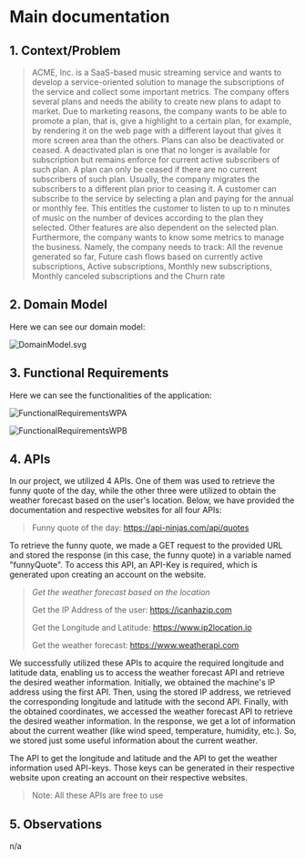 # Main documentation

## 1. Context/Problem

> ACME, Inc. is a SaaS-based music streaming service and wants to develop a service-oriented solution to manage the subscriptions of the service and collect some important metrics. The company offers several plans and needs the ability to create new plans to adapt to market. Due to marketing reasons, the company wants to be able to promote a plan, that is, give a highlight to a
  certain plan, for example, by rendering it on the web page with a different layout that gives it more screen
  area than the others. Plans can also be deactivated or ceased. A deactivated plan is one that no longer is available for subscription but remains
  enforce for current active subscribers of such plan. A plan can only be ceased if there are no current
  subscribers of such plan. Usually, the company migrates the subscribers to a different plan prior to ceasing
  it.
  A customer can subscribe to the service by selecting a plan and paying for the annual or monthly fee. This
  entitles the customer to listen to up to n minutes of music on the number of devices according to the plan
  they selected. Other features are also dependent on the selected plan. Furthermore, the company wants to know some metrics to manage the business. Namely, the company
> needs to track: All the revenue generated so far, Future cash flows based on currently active subscriptions, Active subscriptions, Monthly new subscriptions, Monthly canceled subscriptions and the Churn rate

## 2. Domain Model

Here we can see our domain model:

![DomainModel.svg](DM.svg)

## 3. Functional Requirements

Here we can see the functionalities of the application:

![FunctionalRequirementsWPA](FunctionalRequirementsWPA.png)

![FunctionalRequirementsWPB](FunctionalRequirementsWPB.png)

## 4. APIs

In our project, we utilized 4 APIs. One of them was used 
to retrieve the funny quote of the day, while the other 
three were utilized to obtain the weather forecast based 
on the user's location. Below, we have provided the 
documentation and respective websites for all four APIs:

> Funny quote of the day: https://api-ninjas.com/api/quotes

To retrieve the funny quote, we made a GET request to the 
provided URL and stored the response (in this case, the 
funny quote) in a variable named "funnyQuote". To access 
this API, an API-Key is required, which is generated upon 
creating an account on the website.

> *Get the weather forecast based on the location*
> 
> Get the IP Address of the user: https://icanhazip.com
> 
> Get the Longitude and Latitude: https://www.ip2location.io
> 
> Get the weather forecast: https://www.weatherapi.com

We successfully utilized these APIs to acquire the required
longitude and latitude data, enabling us to access the 
weather forecast API and retrieve the desired weather 
information. Initially, we obtained the machine's IP 
address using the first API. Then, using the stored IP 
address, we retrieved the corresponding longitude and 
latitude with the second API. Finally, with the obtained 
coordinates, we accessed the weather forecast API to 
retrieve the desired weather information. In the response,
we get a lot of information about the current weather (like
wind speed, temperature, humidity, etc.). So, we stored just
some useful information about the current weather.

The API to get the longitude and latitude and the API to 
get the weather information used API-keys. Those keys can 
be generated in their respective website upon creating 
an account on their respective websites.

> Note: All these APIs are free to use

## 5. Observations

n/a




